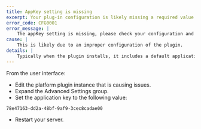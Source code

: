 ```yaml
---
title: AppKey setting is missing
excerpt: Your plug-in configuration is likely missing a required value.
error_code: CFG0001
error_message: |
    The appKey setting is missing, please check your configuration and try again.
cause: |
    This is likely due to an improper configuration of the plugin.
details: |
    Typically when the plugin installs, it includes a default application key (aka the appKey) that is used for communications with the Husqvarna Cloud APIs. If this value is incorrect or missing, the Husqvarna APIs will not let the plugin access their services.
---
```


From the user interface:
- Edit the platform plugin instance that is causing issues.
- Expand the Advanced Settings group.
- Set the application key to the following value:
```
78e47163-dd2a-48bf-9af9-3cec8cadae00
```
- Restart your server.

